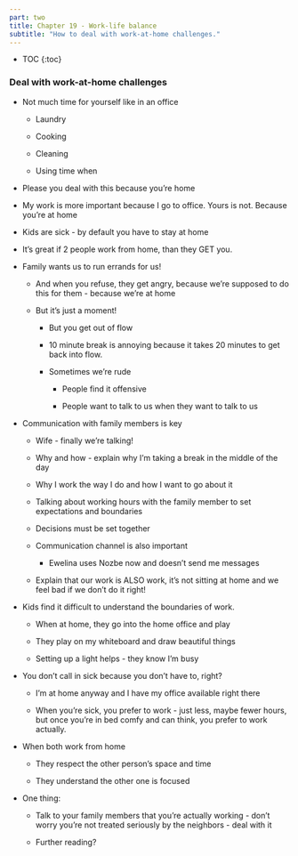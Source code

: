 ```yaml
---
part: two
title: Chapter 19 - Work-life balance
subtitle: "How to deal with work-at-home challenges."
---
```


* TOC
{:toc}

### Deal with work-at-home challenges

- Not much time for yourself like in an office

	- Laundry

	- Cooking

	- Cleaning

	- Using time when

- Please you deal with this because you’re home

- My work is more important because I go to office. Yours is not. Because you’re at home

- Kids are sick - by default you have to stay at home

- It’s great if 2 people work from home, than they GET you.

- Family wants us to run errands for us!

	- And when you refuse, they get angry, because we’re supposed to do this for them - because we’re at home

	- But it’s just a moment!

		- But you get out of flow

		- 10 minute break is annoying because it takes 20 minutes to get back into flow.

		- Sometimes we’re rude

			- People find it offensive

			- People want to talk to us when they want to talk to us

- Communication with family members is key

	- Wife - finally we’re talking!

	- Why and how - explain why I’m taking a break in the middle of the day

	- Why I work the way I do and how I want to go about it

	- Talking about working hours with the family member to set expectations and boundaries

	- Decisions must be set together

	- Communication channel is also important

		- Ewelina uses Nozbe now and doesn’t send me messages

	- Explain that our work is ALSO work, it’s not sitting at home and we feel bad if we don’t do it right!

- Kids find it difficult to understand the boundaries of work.

	- When at home, they go into the home office and play

	- They play on my whiteboard and draw beautiful things

	- Setting up a light helps - they know I’m busy

- You don’t call in sick because you don’t have to, right?

	- I’m at home anyway and I have my office available right there

	- When you’re sick, you prefer to work - just less, maybe fewer hours, but once you’re in bed comfy and can think, you prefer to work actually.

- When both work from home

	- They respect the other person’s space and time

	- They understand the other one is focused

- One thing:

	- Talk to your family members that you’re actually working - don’t worry you’re not treated seriously by the neighbors - deal with it

	- Further reading?

